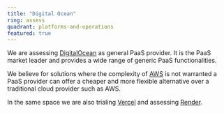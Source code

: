 ```yaml
---
title: "Digital Ocean"
ring: assess
quadrant: platforms-and-operations
featured: true
---
```


We are assessing <a href="https://www.digitalocean.com/">DigitalOcean</a> as general PaaS provider. It is the PaaS market leader and provides a wide range of generic PaaS functionalities.

We believe for solutions where the complexity of <a href="aws.html">AWS</a> is not warranted a PaaS provider can offer a cheaper and more flexible alternative over a traditional cloud provider such as AWS.

In the same space we are also trialing <a href="vercel.html">Vercel</a> and assessing <a href="render.html">Render</a>.


